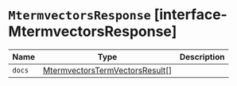 # `MtermvectorsResponse` [interface-MtermvectorsResponse]

| Name | Type | Description |
| - | - | - |
| `docs` | [MtermvectorsTermVectorsResult](./MtermvectorsTermVectorsResult.md)[] | &nbsp; |
